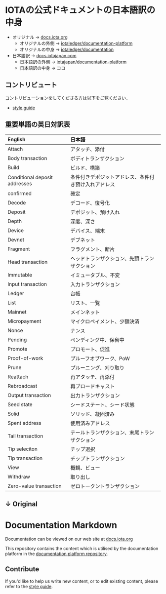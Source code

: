 # IOTAの公式ドキュメントの日本語訳の中身

- オリジナル → [docs.iota.org](https://docs.iota.org)
    - オリジナルの外側 → [iotaledger/documentation-platform](https://github.com/iotaledger/documentation-platform)
    - オリジナルの中身 → [iotaledger/documentation](https://github.com/iotaledger/documentation)
- 日本語訳 → [docs.iotajapan.com](https://docs.iotajapan.com)
    - 日本語訳の外側 → [iotajapan/documentation-platform](https://github.com/iotajapan/documentation-platform)
    - 日本語訳の中身 → ココ

## コントリビュート
コントリビューションをしてくださる方は以下をご覧ください．
- [style guide](./contribution/0.1/style-guide.md)

## 重要単語の英日対訳表

| English                       | 日本語                                               |
|:------------------------------|:-----------------------------------------------------|
| Attach                        | アタッチ、添付                                       |
| Body transaction              | ボディトランザクション                               |
| Build                         | ビルド、構築                                         |
| Conditional deposit addresses | 条件付きデポジットアドレス、条件付き預け入れアドレス |
| confirmed                     | 確定                                                 |
| Decode                        | デコード、復号化                                     |
| Deposit                       | デポジット、預け入れ                                 |
| Depth                         | 深度、深さ                                           |
| Device                        | デバイス、端末                                       |
| Devnet                        | デブネット                                           |
| Fragment                      | フラグメント、断片                                   |
| Head transaction              | ヘッドトランザクション、先頭トランザクション         |
| Immutable                     | イミュータブル、不変                                 |
| Input transaction             | 入力トランザクション                                 |
| Ledger                        | 台帳                                                 |
| List                          | リスト、一覧                                         |
| Mainnet                       | メインネット                                         |
| Micropayment                  | マイクロペイメント、少額決済                         |
| Nonce                         | ナンス                                               |
| Pending                       | ペンディング中、保留中                               |
| Promote                       | プロモート、促進                                     |
| Proof-of-work                 | プルーフオブワーク、PoW                              |
| Prune                         | プルーニング、刈り取り                               |
| Reattach                      | 再アタッチ、再添付                                   |
| Rebroadcast                   | 再ブロードキャスト                                   |
| Output transaction            | 出力トランザクション                                 |
| Seed state                    | シードステート、シード状態                           |
| Solid                         | ソリッド、凝固済み                                   |
| Spent address                 | 使用済みアドレス                                     |
| Tail transaction              | テールトランザクション、末尾トランザクション         |
| Tip seleciton                 | チップ選択                                           |
| Tip transaction               | チップトランザクション                               |
| View                          | 概観、ビュー                                         |
| Withdraw                      | 取り出し                                             |
| Zero-value transaction        | ゼロトークントランザクション                         |

↓ Original
---
# Documentation Markdown

Documentation can be viewed on our web site at [docs.iota.org](https://docs.iota.org)

This repository contains the content which is utilised by the documentation platform in the [documentation platform repository](https://github.com/iotaledger/documentation-platform).

## Contribute

If you'd like to help us write new content, or to edit existing content, please refer to the [style guide](./contribution/0.1/style-guide.md).
